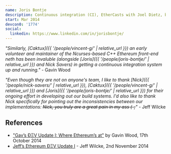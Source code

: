 ```yaml
---
name: Joris Bontje
description: Continuous integration (CI), EtherCasts with Joel Dietz, building dapps
start: Mar 2014
devcon0: '1774'
social:
  linkedin: https://www.linkedin.com/in/jorisbontje/
---
```


*"Similarly, [Caktux]({{ '/people/vincent-g/' | relative_url }}) an early volunteer and maintainer of the Ncurses-based C++ Ethereum front-end neth has been invaluble (alongside [Joris]({{ '/people/joris-bontje/' | relative_url }}) and Nick Savers) in getting a continuous integration system up and running."* - Gavin Wood

*"Even though they are not on anyone's team, I like to thank [Nick]({{ '/people/nick-savers/' | relative_url }}), [Caktux]({{ '/people/vincent-g/' | relative_url }}) and [Joris]({{ '/people/joris-bontje/' | relative_url }}) for their ongoing effort in developing out our build systems. I'd also like to thank Nick specifically for pointing out the inconsistencies between our implementations: ~~Nick, you truly are a great pain in my ass (-;~~"* - Jeff Wilcke

## References

- ["Gav’s ÐΞV Update I: Where Ethereum’s at"](https://blog.ethereum.org/2014/10/17/gavs-dev-update-ethereums) by Gavin Wood, 17th October 2014
- [Jeff’s Ethereum ÐΞV Update I](https://blog.ethereum.org/2014/11/02/jeffs-ethereum-dev-update) - Jeff Wilcke, 2nd November 2014
